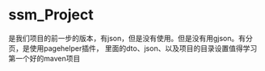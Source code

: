 # ssm_Project
是我们项目的前一步的版本，有json，但是没有使用。但是没有用gjson。有分页，是使用pagehelper插件，
里面的dto、json、以及项目的目录设置值得学习
第一个好的maven项目
